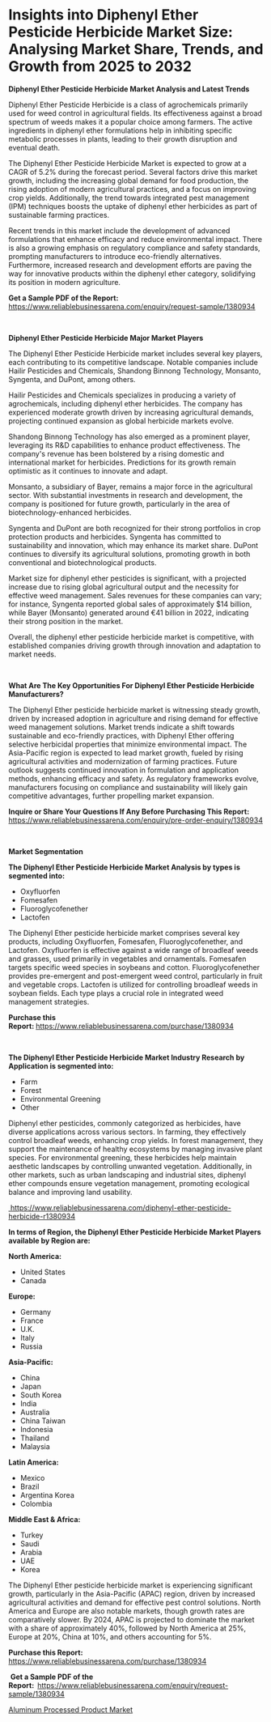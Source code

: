<p><h1>Insights into Diphenyl Ether Pesticide Herbicide Market Size: Analysing Market Share, Trends, and Growth from 2025 to 2032</h1></p><p><strong>Diphenyl Ether Pesticide Herbicide Market Analysis and Latest Trends</strong></p>
<p><p>Diphenyl Ether Pesticide Herbicide is a class of agrochemicals primarily used for weed control in agricultural fields. Its effectiveness against a broad spectrum of weeds makes it a popular choice among farmers. The active ingredients in diphenyl ether formulations help in inhibiting specific metabolic processes in plants, leading to their growth disruption and eventual death.</p><p>The Diphenyl Ether Pesticide Herbicide Market is expected to grow at a CAGR of 5.2% during the forecast period. Several factors drive this market growth, including the increasing global demand for food production, the rising adoption of modern agricultural practices, and a focus on improving crop yields. Additionally, the trend towards integrated pest management (IPM) techniques boosts the uptake of diphenyl ether herbicides as part of sustainable farming practices.</p><p>Recent trends in this market include the development of advanced formulations that enhance efficacy and reduce environmental impact. There is also a growing emphasis on regulatory compliance and safety standards, prompting manufacturers to introduce eco-friendly alternatives. Furthermore, increased research and development efforts are paving the way for innovative products within the diphenyl ether category, solidifying its position in modern agriculture.</p></p>
<p><strong>Get a Sample PDF of the Report:&nbsp;</strong> <a href="https://www.reliablebusinessarena.com/enquiry/request-sample/1380934?utm_campaign=2177&utm_medium=2&utm_source=Github&utm_content=ia&utm_term=02042025&utm_id=diphenyl-ether-pesticide-herbicide">https://www.reliablebusinessarena.com/enquiry/request-sample/1380934</a></p>
<p>&nbsp;</p>
<p><strong>Diphenyl Ether Pesticide Herbicide Major Market Players</strong></p>
<p><p>The Diphenyl Ether Pesticide Herbicide market includes several key players, each contributing to its competitive landscape. Notable companies include Hailir Pesticides and Chemicals, Shandong Binnong Technology, Monsanto, Syngenta, and DuPont, among others. </p><p>Hailir Pesticides and Chemicals specializes in producing a variety of agrochemicals, including diphenyl ether herbicides. The company has experienced moderate growth driven by increasing agricultural demands, projecting continued expansion as global herbicide markets evolve.</p><p>Shandong Binnong Technology has also emerged as a prominent player, leveraging its R&D capabilities to enhance product effectiveness. The company's revenue has been bolstered by a rising domestic and international market for herbicides. Predictions for its growth remain optimistic as it continues to innovate and adapt.</p><p>Monsanto, a subsidiary of Bayer, remains a major force in the agricultural sector. With substantial investments in research and development, the company is positioned for future growth, particularly in the area of biotechnology-enhanced herbicides.</p><p>Syngenta and DuPont are both recognized for their strong portfolios in crop protection products and herbicides. Syngenta has committed to sustainability and innovation, which may enhance its market share. DuPont continues to diversify its agricultural solutions, promoting growth in both conventional and biotechnological products.</p><p>Market size for diphenyl ether pesticides is significant, with a projected increase due to rising global agricultural output and the necessity for effective weed management. Sales revenues for these companies can vary; for instance, Syngenta reported global sales of approximately $14 billion, while Bayer (Monsanto) generated around €41 billion in 2022, indicating their strong position in the market.</p><p>Overall, the diphenyl ether pesticide herbicide market is competitive, with established companies driving growth through innovation and adaptation to market needs.</p></p>
<p>&nbsp;</p>
<p><strong>What Are The Key Opportunities For Diphenyl Ether Pesticide Herbicide Manufacturers?</strong></p>
<p><p>The Diphenyl Ether pesticide herbicide market is witnessing steady growth, driven by increased adoption in agriculture and rising demand for effective weed management solutions. Market trends indicate a shift towards sustainable and eco-friendly practices, with Diphenyl Ether offering selective herbicidal properties that minimize environmental impact. The Asia-Pacific region is expected to lead market growth, fueled by rising agricultural activities and modernization of farming practices. Future outlook suggests continued innovation in formulation and application methods, enhancing efficacy and safety. As regulatory frameworks evolve, manufacturers focusing on compliance and sustainability will likely gain competitive advantages, further propelling market expansion.</p></p>
<p><strong>Inquire or Share Your Questions If Any Before Purchasing This Report:</strong> <a href="https://www.reliablebusinessarena.com/enquiry/pre-order-enquiry/1380934?utm_campaign=2177&utm_medium=2&utm_source=Github&utm_content=ia&utm_term=02042025&utm_id=diphenyl-ether-pesticide-herbicide">https://www.reliablebusinessarena.com/enquiry/pre-order-enquiry/1380934</a></p>
<p>&nbsp;</p>
<p><strong>Market Segmentation</strong></p>
<p><strong>The Diphenyl Ether Pesticide Herbicide Market Analysis by types is segmented into:</strong></p>
<p><ul><li>Oxyfluorfen</li><li>Fomesafen</li><li>Fluoroglycofenether</li><li>Lactofen</li></ul></p>
<p><p>The Diphenyl Ether pesticide herbicide market comprises several key products, including Oxyfluorfen, Fomesafen, Fluoroglycofenether, and Lactofen. Oxyfluorfen is effective against a wide range of broadleaf weeds and grasses, used primarily in vegetables and ornamentals. Fomesafen targets specific weed species in soybeans and cotton. Fluoroglycofenether provides pre-emergent and post-emergent weed control, particularly in fruit and vegetable crops. Lactofen is utilized for controlling broadleaf weeds in soybean fields. Each type plays a crucial role in integrated weed management strategies.</p></p>
<p><strong>Purchase this Report:&nbsp;</strong><a href="https://www.reliablebusinessarena.com/purchase/1380934?utm_campaign=2177&utm_medium=2&utm_source=Github&utm_content=ia&utm_term=02042025&utm_id=diphenyl-ether-pesticide-herbicide">https://www.reliablebusinessarena.com/purchase/1380934</a></p>
<p>&nbsp;</p>
<p><strong>The Diphenyl Ether Pesticide Herbicide Market Industry Research by Application is segmented into:</strong></p>
<p><ul><li>Farm</li><li>Forest</li><li>Environmental Greening</li><li>Other</li></ul></p>
<p><p>Diphenyl ether pesticides, commonly categorized as herbicides, have diverse applications across various sectors. In farming, they effectively control broadleaf weeds, enhancing crop yields. In forest management, they support the maintenance of healthy ecosystems by managing invasive plant species. For environmental greening, these herbicides help maintain aesthetic landscapes by controlling unwanted vegetation. Additionally, in other markets, such as urban landscaping and industrial sites, diphenyl ether compounds ensure vegetation management, promoting ecological balance and improving land usability.</p></p>
<p><a href="https://www.reliablebusinessarena.com/diphenyl-ether-pesticide-herbicide-r1380934?utm_campaign=2177&utm_medium=2&utm_source=Github&utm_content=ia&utm_term=02042025&utm_id=diphenyl-ether-pesticide-herbicide">&nbsp;https://www.reliablebusinessarena.com/diphenyl-ether-pesticide-herbicide-r1380934</a></p>
<p><strong>In terms of Region, the Diphenyl Ether Pesticide Herbicide Market Players available by Region are:</strong></p>
<p>
    <p> <strong> North America: </strong>
        <ul>
            <li>United States</li>
            <li>Canada</li>
        </ul>
        </p> 
    <p> <strong> Europe: </strong>
        <ul>
            <li>Germany</li>
            <li>France</li>
            <li>U.K.</li>
            <li>Italy</li>
            <li>Russia</li>
        </ul>
        </p> 
    <p> <strong> Asia-Pacific: </strong>
        <ul>
            <li>China</li>
            <li>Japan</li>
            <li>South Korea</li>
            <li>India</li>
            <li>Australia</li>
            <li>China Taiwan</li>
            <li>Indonesia</li>
            <li>Thailand</li>
            <li>Malaysia</li>
        </ul>
        </p> 
    <p> <strong> Latin America: </strong>
        <ul>
            <li>Mexico</li>
            <li>Brazil</li>
            <li>Argentina Korea</li>
            <li>Colombia</li>
        </ul>
        </p> 
    <p> <strong> Middle East & Africa: </strong>
        <ul>
            <li>Turkey</li>
            <li>Saudi</li>
            <li>Arabia</li>
            <li>UAE</li>
            <li>Korea</li>
        </ul>
    </p>
    </p>
<p><p>The Diphenyl Ether pesticide herbicide market is experiencing significant growth, particularly in the Asia-Pacific (APAC) region, driven by increased agricultural activities and demand for effective pest control solutions. North America and Europe are also notable markets, though growth rates are comparatively slower. By 2024, APAC is projected to dominate the market with a share of approximately 40%, followed by North America at 25%, Europe at 20%, China at 10%, and others accounting for 5%.</p></p>
<p><strong>Purchase this Report: </strong><a href="https://www.reliablebusinessarena.com/purchase/1380934?utm_campaign=2177&utm_medium=2&utm_source=Github&utm_content=ia&utm_term=02042025&utm_id=diphenyl-ether-pesticide-herbicide">https://www.reliablebusinessarena.com/purchase/1380934</a></p>
<p>&nbsp;<strong>Get a Sample PDF of the Report:&nbsp;&nbsp;</strong><a href="https://www.reliablebusinessarena.com/enquiry/request-sample/1380934?utm_campaign=2177&utm_medium=2&utm_source=Github&utm_content=ia&utm_term=02042025&utm_id=diphenyl-ether-pesticide-herbicide">https://www.reliablebusinessarena.com/enquiry/request-sample/1380934</a></p>
<p><strong></strong></p>
<p><p><a href="https://github.com/AKSHATREPORTPRIME/Market-Research-Report-List-7/blob/main/aluminum-processed-product-market.md?utm_campaign=2177&utm_medium=2&utm_source=Github&utm_content=ia&utm_term=02042025&utm_id=diphenyl-ether-pesticide-herbicide">Aluminum Processed Product Market</a></p></p>